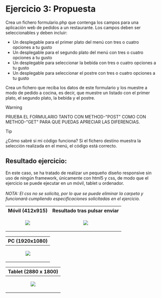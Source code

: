 # Ejercicio 3: Propuesta

Crea un fichero formulario.php que contenga los campos para una aplicación web de pedidos a un restaurante. Los campos deben ser seleccionables y deben incluir:
* Un desplegable para el primer plato del menú con tres o cuatro opciones a tu gusto
* Un desplegable para el segundo plato del menú con tres o cuatro opciones a tu gusto
* Un desplegable para seleccionar la bebida con tres o cuatro opciones a tu gusto
* Un desplegable para seleccionar el postre con tres o cuatro opciones a tu gusto

Crea un fichero que reciba los datos de este formulario y los muestre a modo de pedido a cocina, es decir, que muestre un listado con el primer plato, el segundo plato, la bebida y el postre.

> [!WARNING]  
> PRUEBA EL FORMULARIO TANTO CON METHOD-"POST" COMO CON METHOD-"GET" PARA QUE PUEDAS APRECIAR LAS DIFERENCIAS.

> [!TIP]
> ¿Cómo sabré si mi código funciona? Si el fichero destino muestra la selección realizada en el menú, el código está correcto.

## Resultado ejercicio:
En este caso, se ha tratado de realizar un pequeño diseño responsive sin uso de ningún framework, únicamente con html5 y css, de modo que el ejercicio se puede ejecutar en un móvil, tablet u ordenador. <br><br>*NOTA: El css no se solicita, por lo que se puede eliminar la carpeta y funcionará cumpliendo especificaciones solicitadas en el ejercicio.*

<table align="center">
  <tr>
    <th><b>Móvil (412x915)</b></th>
    <th>Resultado tras pulsar enviar</th>
  </tr>
  <tr>
    <td><p align="center"><img src="https://github.com/user-attachments/assets/9aa02062-ccbc-4c58-af7f-011db56e5016"></p></td>
    <td><p align="center"><img src="https://github.com/user-attachments/assets/06994533-79a4-4311-8e7f-8e333873e34b"></p></td>
  </tr>
</table>

| PC (1920x1080)|
------------- |
| <p align="center"><img src="https://github.com/user-attachments/assets/10d8299e-fb10-4014-ba50-ca0d7c606c59"></p> |

| Tablet (2880 x 1800) |
| ------------- |
| <p align="center"><img src="https://github.com/user-attachments/assets/5aeaf185-31aa-44dd-ab78-5ed1bca3ea9d"></p>  |

